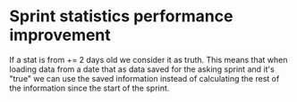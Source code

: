 # Sprint statistics performance improvement

If a stat is from += 2 days old we consider it as truth.
This means that when loading data from a date that as data saved for the asking sprint and it's "true" we can use the saved information instead of calculating the rest of the information since the start of the sprint.
